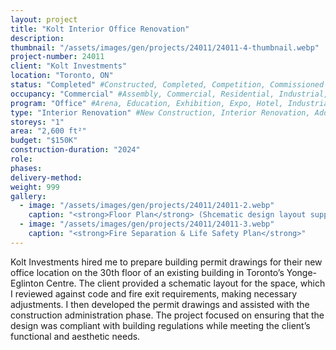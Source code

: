 ```yaml
---
layout: project 
title: "Kolt Interior Office Renovation"
description: 
thumbnail: "/assets/images/gen/projects/24011/24011-4-thumbnail.webp"
project-number: 24011
client: "Kolt Investments"
location: "Toronto, ON"
status: "Completed" #Constructed, Completed, Competition, Commissioned Study, Design Development, Under Construction, Demolished, Study
occupancy: "Commercial" #Assembly, Commercial, Residential, Industrial, Institutional  
program: "Office" #Arena, Education, Exhibition, Expo, Hotel, Industrial, Industry, Infrastructure, Landscape, Leisure, Library, Masterplan, Mixed Use, Museum/Gallery, Office, Parking, Publicspace, Religion, Research, Residential, Restaurant/Bar, Retail, Scenography, Services, Theatre
type: "Interior Renovation" #New Construction, Interior Renovation, Addition, Adaptive Reuse
storeys: "1"
area: "2,600 ft²"
budget: "$150K"
construction-duration: "2024"
role: 
phases: 
delivery-method: 
weight: 999
gallery:
  - image: "/assets/images/gen/projects/24011/24011-2.webp"
    caption: "<strong>Floor Plan</strong> (Shcematic design layout supplied by Owner)"
  - image: "/assets/images/gen/projects/24011/24011-3.webp"
    caption: "<strong>Fire Separation & Life Safety Plan</strong>"
---
```

Kolt Investments hired me to prepare building permit drawings for their new office location on the 30th floor of an existing building in Toronto’s Yonge-Eglinton Centre. The client provided a schematic layout for the space, which I reviewed against code and fire exit requirements, making necessary adjustments. I then developed the permit drawings and assisted with the construction administration phase. The project focused on ensuring that the design was compliant with building regulations while meeting the client’s functional and aesthetic needs.
